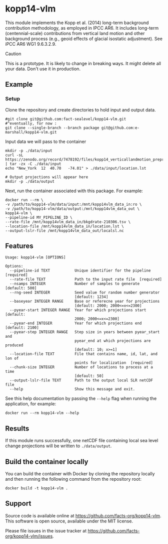 # kopp14-vlm
This module implements the Kopp et al. (2014) long-term background contribution methodology, as employed in IPCC AR6. It includes long-term (centennial-scale) contributions from vertical land motion and other background process (e.g., geoid effects of glacial isostatic adjustment). See iPCC AR6 WG1 9.6.3.2.9.

>[!CAUTION]
> This is a prototype. It is likely to change in breaking ways. It might delete all your data. Don't use it in production.

## Example

### Setup

Clone the repository and create directories to hold input and output data. 

```shell
#git clone git@github.com:fact-sealevel/kopp14-vlm.git
#^eventually, for now :
git clone --single-branch --branch package git@github.com:e-marshall/kopp14-vlm.git
```

Input data we will pass to the container
```
mkdir -p ./data/input
curl -sL https://zenodo.org/record/7478192/files/kopp14_verticallandmotion_preprocess_data.tgz | tar -zx -C ./data/input
echo "New_York	12	40.70	-74.01" > ./data/input/location.lst

# Output projections will appear here
mkdir -p ./data/output
```

Next, run the container associated with this package. For example: 
```shell
docker run --rm \
-v /path/to/kopp14-vlm/data/input:/mnt/kopp14vlm_data_in:ro \
-v /path/to/kopp14-vlm/data/output:/mnt/kopp14vlm_data_out \
kopp14-vlm \
--pipeline-id MY_PIPELINE_ID \
--rate-file /mnt/kopp14vlm_data_in/bkgdrate-210306.tsv \
--location-file /mnt/kopp14vlm_data_in/location.lst \
--output-lslr-file /mnt/kopp14vlm_data_out/localsl.nc
``` 

## Features
```shell
Usage: kopp14-vlm [OPTIONS]

Options:
  --pipeline-id TEXT           Unique identifier for the pipeline  [required]
  --rate-file TEXT             Path to the input rate file  [required]
  --nsamps INTEGER             Number of samples to generate  [default: 500]
  --rng-seed INTEGER           Seed value for random number generator
                               [default: 1234]
  --baseyear INTEGER RANGE     Base or referecne year for projections
                               [default: 2000; 2000<=x<=2300]
  --pyear-start INTEGER RANGE  Year for which projections start  [default:
                               2000; 2000<=x<=2300]
  --pyear-end INTEGER          Year for which projections end  [default: 2100]
  --pyear-step INTEGER RANGE   Step size in years between pyear_start and
                               pyear_end at which projections are produced
                               [default: 10; x>=1]
  --location-file TEXT         File that contains name, id, lat, and lon of
                               points for localization  [required]
  --chunk-size INTEGER         Number of locations to process at a time
                               [default: 50]
  --output-lslr-file TEXT      Path to the output local SLR netCDF file
  --help                       Show this message and exit.
```
See this help documentation by passing the `--help` flag when running the application, for example: 

```shell
docker run --rm kopp14-vlm --help
```   

## Results
If this module runs successfully, one netCDF file containing local sea level change projections will be written to `./data/output`.

## Build the container locally
You can build the container with Docker by cloning the repository locally and then running the following command from the repository root:

```shell
docker build -t kopp14-vlm .
```

## Support

Source code is available online at https://github.com/facts-org/kopp14-vlm. This software is open source, available under the MIT license.

Please file issues in the issue tracker at https://github.com/facts-org/kopp14-vlm/issues.
